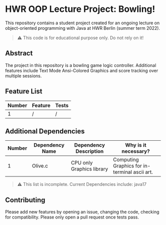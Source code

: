 # HWR OOP Lecture Project: Bowling!

This repository contains a student project created for an ongoing lecture on object-oriented programming with Java at HWR Berlin (summer term 2022).

> :warning: This code is for educational purpose only. Do not rely on it!

## Abstract

The project in this repository is a bowling game logic controller.
Additional features include Text Mode Ansi-Colored Graphics and score tracking over multiple sessions.

## Feature List

| Number | Feature | Tests |
|--------|---------|-------|
| 1      | /       | /     |


## Additional Dependencies

| Number | Dependency Name | Dependency Description    | Why is it necessary?                          |
|--------|-----------------|---------------------------|-----------------------------------------------|
| 1      | Olive.c         | CPU only Graphics library | Computing Graphics for in-terminal ascii art. |

> :warning: This list is incomplete. Current Dependencies include: java17

## Contributing

Please add new features by opening an issue, changing the code, checking for compatibility.
Please only open a pull request once tests pass.